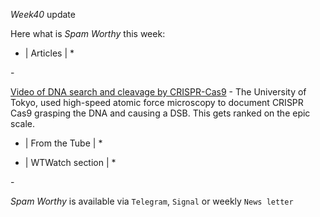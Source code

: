 *Week40* update

Here what is _Spam Worthy_ this week:

* \| Articles \| *

[]() \- 

[Video of DNA search and cleavage by CRISPR-Cas9](https://twitter.com/hnisimasu/status/928933260159197184?s=20) \- The University of Tokyo\, 
used high\-speed atomic force microscopy to document CRISPR Cas9 grasping the DNA and causing a DSB\. This gets ranked on the epic scale\.

* \| From the Tube \| *


* \| WTWatch section \| *

[]() \- 

_Spam Worthy_ is available via `Telegram`, `Signal` or weekly `News letter`

